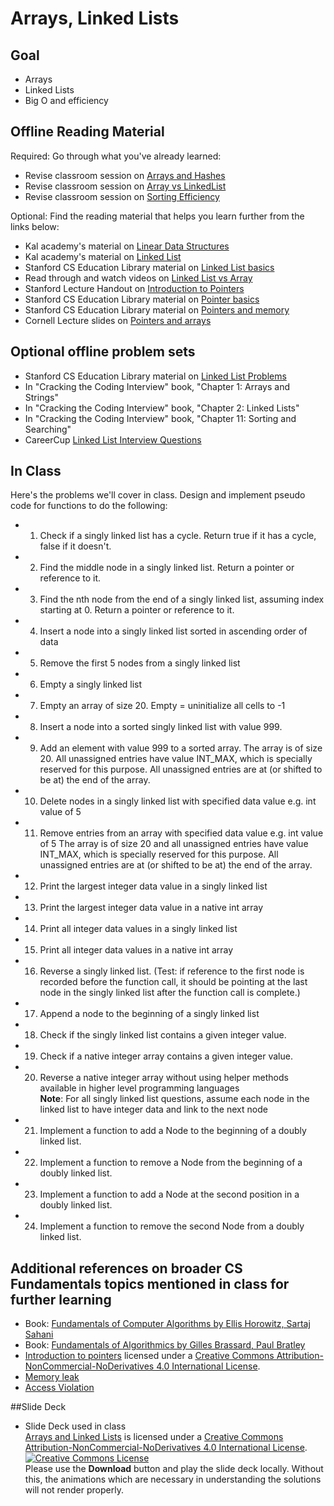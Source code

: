 # Arrays, Linked Lists
## Goal
+ Arrays
+ Linked Lists
+ Big O and efficiency

## Offline Reading Material
Required: Go through what you've already learned:
+ Revise classroom session on [Arrays and Hashes](https://github.com/Ada-Developers-Academy/textbook-curriculum/blob/master/04-cs-fundamentals/classroom/01-Arrays-Hashes.md)
+ Revise classroom session on [Array vs LinkedList](https://drive.google.com/open?id=1-FASrGQ1o93yk2r6iqsra1marq-D8vXerHDYdPW0PO8)
+ Revise classroom session on [Sorting Efficiency](https://github.com/Ada-Developers-Academy/textbook-curriculum/blob/master/04-cs-fundamentals/classroom/03-Sorting-Efficiency.md)

Optional: Find the reading material that helps you learn further from the links below:
+ Kal academy's material on [Linear Data Structures](https://drive.google.com/open?id=0BxHords9odw3cDhCdGMxcWFVRms)
+ Kal academy's material on [Linked List](https://drive.google.com/open?id=0BxHords9odw3am9SWEtGSkdrRTA)
+ Stanford CS Education Library material on [Linked List basics](http://cslibrary.stanford.edu/103/)
+ Read through and watch videos on [Linked List vs Array](http://www.geeksforgeeks.org/linked-list-vs-array/)
+ Stanford Lecture Handout on [Introduction to Pointers](http://web.stanford.edu/~fringer/teaching/operating_systems_03/handouts/lecture9.pdf)
+ Stanford CS Education Library material on [Pointer basics](http://cslibrary.stanford.edu/106/)
+ Stanford CS Education Library material on [Pointers and memory](http://cslibrary.stanford.edu/102/)
+ Cornell Lecture slides on [Pointers and arrays](http://www.cs.cornell.edu/courses/cs2022/2011sp/lectures/lect04.pdf)

## Optional offline problem sets
+ Stanford CS Education Library material on [Linked List Problems](http://cslibrary.stanford.edu/105/)
+ In "Cracking the Coding Interview" book, "Chapter 1: Arrays and Strings"
+ In "Cracking the Coding Interview" book, "Chapter 2: Linked Lists"
+ In "Cracking the Coding Interview" book, "Chapter 11: Sorting and Searching"
+ CareerCup [Linked List Interview Questions](https://www.careercup.com/page?pid=linked-lists-interview-questions)

## In Class
Here's the problems we'll cover in class.
Design and implement pseudo code for functions to do the following:
+ 1. Check if a singly linked list has a cycle. Return true if it has a cycle, false if it doesn't.
+ 2. Find the middle node in a singly linked list. Return a pointer or reference to it.
+ 3. Find the nth node from the end of a singly linked list, assuming index starting at 0. Return a pointer or reference to it.
+ 4. Insert a node into a singly linked list sorted in ascending order of data
+ 5. Remove the first 5 nodes from a singly linked list
+ 6. Empty a singly linked list
+ 7. Empty an array of size 20. Empty = uninitialize all cells to -1
+ 8. Insert a node into a sorted singly linked list with value 999.
+ 9. Add an element with value 999 to a sorted array. The array is of size 20. All unassigned  entries have value INT_MAX, which is specially reserved for this purpose. All unassigned entries are at (or shifted to be at) the end of the array.
+ 10. Delete nodes in a singly linked list with specified data value e.g. int value of 5
+ 11. Remove entries from an array with specified data value e.g. int value of 5 The array is of size 20 and all unassigned entries have value INT_MAX, which is specially reserved for this purpose. All unassigned entries are at (or shifted to be at) the end of the array.
+ 12. Print the largest integer data value in a singly linked list
+ 13. Print the largest integer data value in a native int array
+ 14. Print all integer data values in a singly linked list
+ 15. Print all integer data values in a native int array
+ 16. Reverse a singly linked list. (Test: if reference to the first node is recorded before the function call, it should be pointing at the last node in the singly linked list after the function call is complete.)
+ 17. Append a node to the beginning of a singly linked list
+ 18. Check if the singly linked list contains a given integer value.
+ 19. Check if a native integer array contains a given integer value.
+ 20. Reverse a native integer array without using helper methods available in higher level programming languages </br>
<b>Note</b>: For all singly linked list questions, assume each node in the linked list to have integer data and link to the next node
+ 21. Implement a function to add a Node to the beginning of a doubly linked list.
+ 22. Implement a function to remove a Node from the beginning of a doubly linked list. 
+ 23. Implement a function to add a Node at the second position in a doubly linked list.
+ 24. Implement a function to remove the second Node from a doubly linked list.


## Additional references on broader CS Fundamentals topics mentioned in class for further learning
+ Book: [Fundamentals of Computer Algorithms by Ellis Horowitz, Sartaj Sahani](https://www.amazon.com/Fundamentals-Computer-Algorithms-software-engineering/dp/0914894226)
+ Book: [Fundamentals of Algorithmics by Gilles Brassard, Paul Bratley](https://www.amazon.com/Fundamentals-Algorithmics-Gilles-Brassard/dp/0133350681)
+ [Introduction to pointers](https://www.slideshare.net/secret/qCrOIS4xRIAE4k) licensed under a <a rel="license" href="http://creativecommons.org/licenses/by-nc-nd/4.0/">Creative Commons Attribution-NonCommercial-NoDerivatives 4.0 International License</a>.
+ [Memory leak](https://en.wikipedia.org/wiki/Memory_leak)
+ [Access Violation](https://en.wikipedia.org/wiki/Segmentation_fault)

##Slide Deck
+ Slide Deck used in class</br>
<span xmlns:dct="http://purl.org/dc/terms/" property="dct:title"><a href="https://www.slideshare.net/secret/K2Ui5jdn6QjW47">Arrays and Linked Lists</a></span> is licensed under a <a rel="license" href="http://creativecommons.org/licenses/by-nc-nd/4.0/">Creative Commons Attribution-NonCommercial-NoDerivatives 4.0 International License</a>.</br>
<a rel="license" href="http://creativecommons.org/licenses/by-nc-nd/4.0/"><img alt="Creative Commons License" style="border-width:0" src="https://i.creativecommons.org/l/by-nc-nd/4.0/88x31.png" /></a><br /> Please use the <strong>Download</strong> button and play the slide deck locally. Without this, the animations which are necessary in understanding the solutions will not render properly.

